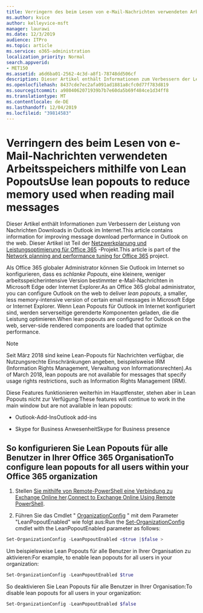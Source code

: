 ```yaml
---
title: Verringern des beim Lesen von e-Mail-Nachrichten verwendeten Arbeitsspeichers mithilfe von Lean Popouts
ms.author: kvice
author: kelleyvice-msft
manager: laurawi
ms.date: 12/3/2019
audience: ITPro
ms.topic: article
ms.service: o365-administration
localization_priority: Normal
search.appverid:
- MET150
ms.assetid: a6d6ba01-2562-4c3d-a8f1-78748dd506cf
description: Dieser Artikel enthält Informationen zum Verbessern der Leistung von Nachrichten Downloads in Outlook im Internet.
ms.openlocfilehash: 8437cde7ec2afa091ad1881a8cfc0d77f783d819
ms.sourcegitcommit: a9804062071939b7b7e60da5b69f484ce1d34ff8
ms.translationtype: MT
ms.contentlocale: de-DE
ms.lasthandoff: 12/04/2019
ms.locfileid: "39814583"
---
```

# <a name="use-lean-popouts-to-reduce-memory-used-when-reading-mail-messages"></a><span data-ttu-id="4bd0f-103">Verringern des beim Lesen von e-Mail-Nachrichten verwendeten Arbeitsspeichers mithilfe von Lean Popouts</span><span class="sxs-lookup"><span data-stu-id="4bd0f-103">Use lean popouts to reduce memory used when reading mail messages</span></span>

<span data-ttu-id="4bd0f-104">Dieser Artikel enthält Informationen zum Verbessern der Leistung von Nachrichten Downloads in Outlook im Internet.</span><span class="sxs-lookup"><span data-stu-id="4bd0f-104">This article contains information for improving message download performance in Outlook on the web.</span></span> <span data-ttu-id="4bd0f-105">Dieser Artikel ist Teil der [Netzwerkplanung und Leistungsoptimierung für Office 365](https://aka.ms/tune) -Projekt.</span><span class="sxs-lookup"><span data-stu-id="4bd0f-105">This article is part of the [Network planning and performance tuning for Office 365](https://aka.ms/tune) project.</span></span>
  
<span data-ttu-id="4bd0f-106">Als Office 365 globaler Administrator können Sie Outlook im Internet so konfigurieren, dass es _schlanke Popouts_, eine kleinere, weniger arbeitsspeicherintensive Version bestimmter e-Mail-Nachrichten in Microsoft Edge oder Internet Explorer.</span><span class="sxs-lookup"><span data-stu-id="4bd0f-106">As an Office 365 global administrator, you can configure Outlook on the web to deliver _lean popouts_, a smaller, less memory-intensive version of certain email messages in Microsoft Edge or Internet Explorer.</span></span> <span data-ttu-id="4bd0f-107">Wenn Lean Popouts für Outlook im Internet konfiguriert sind, werden serverseitige gerenderte Komponenten geladen, die die Leistung optimieren.</span><span class="sxs-lookup"><span data-stu-id="4bd0f-107">When lean popouts are configured for Outlook on the web, server-side rendered components are loaded that optimize performance.</span></span>
  
> [!NOTE]
> <span data-ttu-id="4bd0f-108">Seit März 2018 sind keine Lean-Popouts für Nachrichten verfügbar, die Nutzungsrechte Einschränkungen angeben, beispielsweise IRM (Information Rights Management, Verwaltung von Informationsrechten).</span><span class="sxs-lookup"><span data-stu-id="4bd0f-108">As of March 2018, lean popouts are not available for messages that specify usage rights restrictions, such as Information Rights Management (IRM).</span></span>
  
<span data-ttu-id="4bd0f-109">Diese Features funktionieren weiterhin im Hauptfenster, stehen aber in Lean Popouts nicht zur Verfügung:</span><span class="sxs-lookup"><span data-stu-id="4bd0f-109">These features will continue to work in the main window but are not available in lean popouts:</span></span>
  
- <span data-ttu-id="4bd0f-110">Outlook-Add-Ins</span><span class="sxs-lookup"><span data-stu-id="4bd0f-110">Outlook add-ins</span></span>
  
- <span data-ttu-id="4bd0f-111">Skype for Business Anwesenheit</span><span class="sxs-lookup"><span data-stu-id="4bd0f-111">Skype for Business presence</span></span>
  
## <a name="to-configure-lean-popouts-for-all-users-within-your-office-365-organization"></a><span data-ttu-id="4bd0f-112">So konfigurieren Sie Lean Popouts für alle Benutzer in Ihrer Office 365 Organisation</span><span class="sxs-lookup"><span data-stu-id="4bd0f-112">To configure lean popouts for all users within your Office 365 organization</span></span>
  
1. <span data-ttu-id="4bd0f-113">Stellen [Sie mithilfe von Remote-PowerShell eine Verbindung zu Exchange Online her](https://technet.microsoft.com/library/jj984289%28v=exchg.150%29.aspx ).</span><span class="sxs-lookup"><span data-stu-id="4bd0f-113">[Connect to Exchange Online Using Remote PowerShell](https://technet.microsoft.com/library/jj984289%28v=exchg.150%29.aspx ).</span></span>
  
2. <span data-ttu-id="4bd0f-114">Führen Sie das Cmdlet " [OrganizationConfig](https://technet.microsoft.com/library/aa997443%28v=exchg.160%29.aspx) " mit dem Parameter "LeanPopoutEnabled" wie folgt aus:</span><span class="sxs-lookup"><span data-stu-id="4bd0f-114">Run the [Set-OrganizationConfig](https://technet.microsoft.com/library/aa997443%28v=exchg.160%29.aspx) cmdlet with the LeanPopoutEnabled parameter as follows:</span></span>

  ```powershell
  Set-OrganizationConfig -LeanPopoutEnabled <$true |$false >
  ```

  <span data-ttu-id="4bd0f-115">Um beispielsweise Lean Popouts für alle Benutzer in Ihrer Organisation zu aktivieren:</span><span class="sxs-lookup"><span data-stu-id="4bd0f-115">For example, to enable lean popouts for all users in your organization:</span></span>
  
  ```powershell
  Set-OrganizationConfig -LeanPopoutEnabled $true
  ```

  <span data-ttu-id="4bd0f-116">So deaktivieren Sie Lean Popouts für alle Benutzer in Ihrer Organisation:</span><span class="sxs-lookup"><span data-stu-id="4bd0f-116">To disable lean popouts for all users in your organization:</span></span>

  ```powershell
  Set-OrganizationConfig -LeanPopoutEnabled $false
  ```
